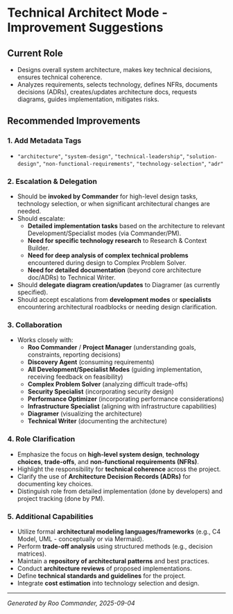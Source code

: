 # Technical Architect Mode - Improvement Suggestions

## Current Role
- Designs overall system architecture, makes key technical decisions, ensures technical coherence.
- Analyzes requirements, selects technology, defines NFRs, documents decisions (ADRs), creates/updates architecture docs, requests diagrams, guides implementation, mitigates risks.

## Recommended Improvements

### 1. Add Metadata Tags
- `"architecture"`, `"system-design"`, `"technical-leadership"`, `"solution-design"`, `"non-functional-requirements"`, `"technology-selection"`, `"adr"`

### 2. Escalation & Delegation
- Should be **invoked by Commander** for high-level design tasks, technology selection, or when significant architectural changes are needed.
- Should escalate:
  - **Detailed implementation tasks** based on the architecture to relevant Development/Specialist modes (via Commander/PM).
  - **Need for specific technology research** to Research & Context Builder.
  - **Need for deep analysis of complex technical problems** encountered during design to Complex Problem Solver.
  - **Need for detailed documentation** (beyond core architecture doc/ADRs) to Technical Writer.
- Should **delegate diagram creation/updates** to Diagramer (as currently specified).
- Should accept escalations from **development modes** or **specialists** encountering architectural roadblocks or needing design clarification.

### 3. Collaboration
- Works closely with:
  - **Roo Commander** / **Project Manager** (understanding goals, constraints, reporting decisions)
  - **Discovery Agent** (consuming requirements)
  - **All Development/Specialist Modes** (guiding implementation, receiving feedback on feasibility)
  - **Complex Problem Solver** (analyzing difficult trade-offs)
  - **Security Specialist** (incorporating security design)
  - **Performance Optimizer** (incorporating performance considerations)
  - **Infrastructure Specialist** (aligning with infrastructure capabilities)
  - **Diagramer** (visualizing the architecture)
  - **Technical Writer** (documenting the architecture)

### 4. Role Clarification
- Emphasize the focus on **high-level system design**, **technology choices**, **trade-offs**, and **non-functional requirements (NFRs)**.
- Highlight the responsibility for **technical coherence** across the project.
- Clarify the use of **Architecture Decision Records (ADRs)** for documenting key choices.
- Distinguish role from detailed implementation (done by developers) and project tracking (done by PM).

### 5. Additional Capabilities
- Utilize formal **architectural modeling languages/frameworks** (e.g., C4 Model, UML - conceptually or via Mermaid).
- Perform **trade-off analysis** using structured methods (e.g., decision matrices).
- Maintain a **repository of architectural patterns** and best practices.
- Conduct **architecture reviews** of proposed implementations.
- Define **technical standards and guidelines** for the project.
- Integrate **cost estimation** into technology selection and design.

---

*Generated by Roo Commander, 2025-09-04*
